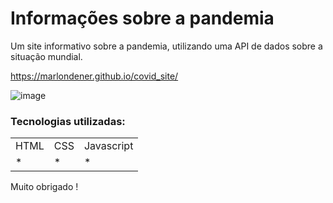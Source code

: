 <h1>Informações sobre a pandemia</h1>

Um site informativo sobre a pandemia, utilizando uma API de dados sobre a situação mundial.
<br>

https://marlondener.github.io/covid_site/

![image](https://user-images.githubusercontent.com/70349830/115424495-24a79300-a1d5-11eb-8d90-496f705fdbf6.png)

<h3>Tecnologias utilizadas:</h3>
<table>
  <tr>
    <td>HTML</td>
    <td>CSS</td>
    <td>Javascript</td>
  </tr>
   <tr>
    <td>*</td>
    <td>*</td>
    <td>*</td>
  </tr>
  
  
</table>


 Muito obrigado !
